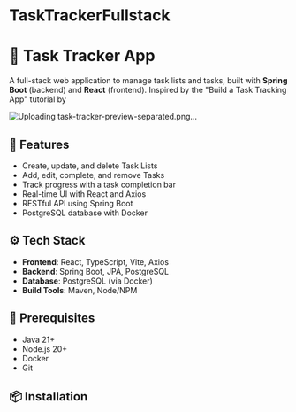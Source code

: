 # TaskTrackerFullstack

# 📝 Task Tracker App

A full-stack web application to manage task lists and tasks, built with **Spring Boot** (backend) and **React** (frontend). Inspired by the "Build a Task Tracking App" tutorial by 



![Uploading task-tracker-preview-separated.png…]()

## 🚀 Features

- Create, update, and delete Task Lists
- Add, edit, complete, and remove Tasks
- Track progress with a task completion bar
- Real-time UI with React and Axios
- RESTful API using Spring Boot
- PostgreSQL database with Docker

## ⚙️ Tech Stack

- **Frontend**: React, TypeScript, Vite, Axios
- **Backend**: Spring Boot, JPA, PostgreSQL
- **Database**: PostgreSQL (via Docker)
- **Build Tools**: Maven, Node/NPM

## 🧰 Prerequisites

- Java 21+
- Node.js 20+
- Docker
- Git

## 📦 Installation


